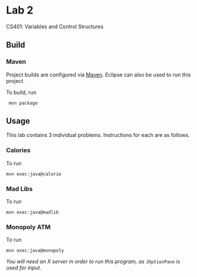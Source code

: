 # Lab 2 
CS401: Variables and Control Structures

## Build

### Maven
Project builds are configured via [Maven](https://maven.apache.org).
Eclipse can also be used to run this project.

To build, run 
```
 mvn package
```

## Usage

This lab contains 3 individual problems. Instructions for each are as follows.

### Calories
To run
```
mvn exec:java@calorie
```

### Mad Libs
To run
```
mvn exec:java@madlib
```

### Monopoly ATM
To run
```
mvn exec:java@monopoly
```
_You will need an X server in order to run this program, as_ `JOptionPane` 
_is used for input._
